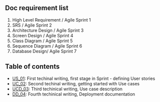 ## Doc requirement list
1) High Level Requirement /
  Agile Sprint 1   
2) SRS /
  Agile Sprint 2   
3) Architecture Design /
  Agile Sprint 3  
4) Screen Design /
  Agile Sprint 4   
5) Class Diagram /
  Agile Sprint 5  
6) Sequence Diagram /
  Agile Sprint 6   
7) Database Design/
  Agile Sprint 7
  
## Table of contents
* [US_01](US_01.pdf): First techinal writing, first stage in Sprint - defining User stories
* [UC_02](UC_02.pdf): Second techinal writing, getting started with Use cases
* [UCD_03](): Third techinical writing, Use case description
* [DD_04](): Fourth techinical writing, Deployment documentation

